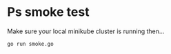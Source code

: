# Ps smoke test

Make sure your local minikube cluster is running then...

```
go run smoke.go
```

